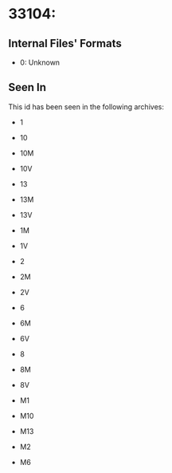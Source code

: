 # 33104: 

## Internal Files' Formats
- 0: Unknown

## Seen In

This id has been seen in the following archives:  

- 1  

- 10  

- 10M  

- 10V  

- 13  

- 13M  

- 13V  

- 1M  

- 1V  

- 2  

- 2M  

- 2V  

- 6  

- 6M  

- 6V  

- 8  

- 8M  

- 8V  

- M1  

- M10  

- M13  

- M2  

- M6  
